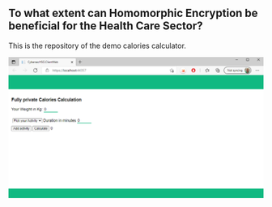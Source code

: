 ## To what extent can Homomorphic Encryption be beneficial for the Health Care Sector? 
This is the repository of the demo calories calculator. 

[![SC2 Video](CybersecHSG.ClientServer/Screenshot.PNG)](https://www.youtube.com/watch?v=--b-9HrKK6w "Calories Calculator - Click to Watch!")
